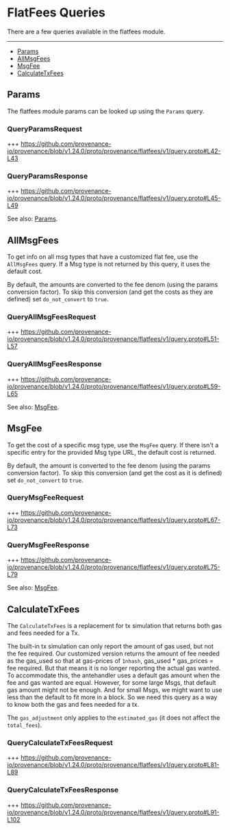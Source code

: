 # FlatFees Queries

There are a few queries available in the flatfees module.

---
<!-- TOC 2 2 -->
  - [Params](#params)
  - [AllMsgFees](#allmsgfees)
  - [MsgFee](#msgfee)
  - [CalculateTxFees](#calculatetxfees)


## Params

The flatfees module params can be looked up using the `Params` query.

### QueryParamsRequest

+++ https://github.com/provenance-io/provenance/blob/v1.24.0/proto/provenance/flatfees/v1/query.proto#L42-L43

### QueryParamsResponse

+++ https://github.com/provenance-io/provenance/blob/v1.24.0/proto/provenance/flatfees/v1/query.proto#L45-L49

See also: [Params](06_params.md#params).


## AllMsgFees

To get info on all msg types that have a customized flat fee, use the `AllMsgFees` query.
If a Msg type is not returned by this query, it uses the default cost.

By default, the amounts are converted to the fee denom (using the params conversion factor).
To skip this conversion (and get the costs as they are defined) set `do_not_convert` to `true`.

### QueryAllMsgFeesRequest

+++ https://github.com/provenance-io/provenance/blob/v1.24.0/proto/provenance/flatfees/v1/query.proto#L51-L57

### QueryAllMsgFeesResponse

+++ https://github.com/provenance-io/provenance/blob/v1.24.0/proto/provenance/flatfees/v1/query.proto#L59-L65

See also: [MsgFee](03_messages.md#msgfee).


## MsgFee

To get the cost of a specific msg type, use the `MsgFee` query.
If there isn't a specific entry for the provided Msg type URL, the default cost is returned.

By default, the amount is converted to the fee denom (using the params conversion factor).
To skip this conversion (and get the cost as it is defined) set `do_not_convert` to `true`.

### QueryMsgFeeRequest

+++ https://github.com/provenance-io/provenance/blob/v1.24.0/proto/provenance/flatfees/v1/query.proto#L67-L73

### QueryMsgFeeResponse

+++ https://github.com/provenance-io/provenance/blob/v1.24.0/proto/provenance/flatfees/v1/query.proto#L75-L79

See also: [MsgFee](03_messages.md#msgfee).


## CalculateTxFees

The `CalculateTxFees` is a replacement for tx simulation that returns both gas and fees needed for a Tx.

The built-in tx simulation can only report the amount of gas used, but not the fee required.
Our customized version returns the amount of fee needed as the gas_used so that at gas-prices of `1nhash`, gas_used * gas_prices = fee required.
But that means it is no longer reporting the actual gas wanted.
To accommodate this, the antehandler uses a default gas amount when the fee and gas wanted are equal.
However, for some large Msgs, that default gas amount might not be enough.
And for small Msgs, we might want to use less than the default to fit more in a block.
So we need this query as a way to know both the gas and fees needed for a tx.

The `gas_adjustment` only applies to the `estimated_gas` (it does not affect the `total_fees`).

### QueryCalculateTxFeesRequest

+++ https://github.com/provenance-io/provenance/blob/v1.24.0/proto/provenance/flatfees/v1/query.proto#L81-L89

### QueryCalculateTxFeesResponse

+++ https://github.com/provenance-io/provenance/blob/v1.24.0/proto/provenance/flatfees/v1/query.proto#L91-L102
